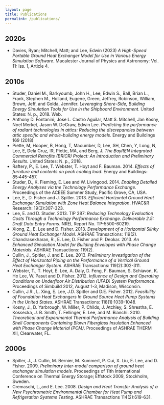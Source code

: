 ```yaml
---
layout: page
title: Publications
permalink: /publications/
---
```


## 2020s
- Davies, Ryan; Mitchell, Matt; and Lee, Edwin (2023) _A High-Speed Portable Ground Heat Exchanger Model for Use in Various Energy Simulation Software_. Macalester Journal of Physics and Astronomy: Vol. 11: Iss. 1, Article 4.

## 2010s
- Studer, Daniel M., Barkyoumb, John H., Lee, Edwin S., Ball, Brian L., Frank, Stephen M., Holland, Eugene, Green, Jeffrey, Robinson, William, Brown, Jeff, and Golda, Jennifer. _Leveraging Shore-Side, Building Energy Simulation Tools for Use in the Shipboard Environment_. United States: N. p., 2018. Web.
- Anthony D. Fontanini, Jose L. Castro Aguilar, Matt S. Mitchell, Jan Kosny, Noel Merket, Jason W. DeGraw, Edwin Lee. _Predicting the performance of radiant technologies in attics: Reducing the discrepancies between attic specific and whole-building energy models_. Energy and Buildings 169 (2018)
- Piette, M, Hooper, B, Hong, T, Macumber, D, Lee, SH, Chen, Y, Long, N, Lee, E, Dela Cruz, IR, Piette, MA, and Berg, J. _The BayREN Integrated Commercial Retrofits (BRICR) Project: An Introduction and Preliminary Results_. United States: N. p., 2018.
- Raftery, P., E. Lee, T. Webster, T. Hoyt and F. Bauman.  2014.  _Effects of furniture and contents on peak cooling load_.  Energy and Buildings: 85:445-457.
- Studer, D., K. Fleming, E. Lee and W. Livingood.  2014.  _Enabling Detailed Energy Analyses via the Technology Performance Exchange_.  Proceedings of the ACEEE Summer Study, Pacific Grove, CA, USA.
- Lee, E., D. Fisher and J. Spitler. 2013. _Efficient Horizontal Ground Heat Exchanger Simulation with Zone Heat Balance Integration_. HVAC&R Research: 19(3):307-323.
- Lee, E. and D. Studer. 2013. TIP 287: _Reducing Technology Evaluation Costs Through a Technology Performance Exchange. Deliverable 2.5: Draft Data Entry Forms_. NREL Report No. TP-5500-60219.
- Xiong, Z., E. Lee and D. Fisher. 2013. _Development of a Horizontal Slinky Ground Heat Exchanger Model_. ASHRAE Transactions: 119(2).
- Chandrasekharan, R., E. Lee, D. Fisher and P. Deokar. 2013. _An Enhanced Simulation Model for Building Envelopes with Phase Change Materials_. ASHRAE Transactions: 119(2).
- Cullin, J., Spitler, J. and E. Lee. 2013. _Preliminary Investigation of the Effect of Horizontal Piping on the Performance of a Vertical Ground Heat Exchanger System_. ASHRAE Transactions: 119(2):302-311.
- Webster, T., T. Hoyt, E. Lee, A. Daly, D. Feng, F. Bauman, S. Schiavon, K. Ho Lee, W. Pasut and D. Fisher. 2012. _Influence of Design and Operating Conditions on Underfloor Air Distribution (UFAD) System Performance_. Proceedings of Simbuild 2012, August 1-3, Madison, Wisconsin.
- Cullin, J.R., L. Xing, E. Lee, J.D. Spitler and D.E. Fisher. 2012. _Feasibility of Foundation Heat Exchangers In Ground Source Heat Pump Systems In the United States_. ASHRAE Transactions: 118(1):1039-1048.
- Kosny, J., D. Yarbrough, W. Miller, P. Childs, J. Atchley, S. Shrestha, E. Kossecka, J. B. Smith, T. Fellinger, E. Lee, and M. Bianchi. 2010. _Theoretical and Experimental Thermal Performance Analysis of Building Shell Components Containing Blown Fiberglass Insulation Enhanced with Phase Change Material (PCM)_. Proceedings of ASHRAE THERM XII, Clearwater, FL.

## 2000s
- Spitler, J., J. Cullin, M. Bernier, M. Kummert, P. Cui, X. Liu, E. Lee, and D. Fisher. 2009. _Preliminary inter-model comparison of ground heat exchanger simulation models_. Proceedings of 11th International Conference on Thermal Energy Storage; Effstock 2009, Stockholm, Sweden.
- Cremaschi, L.,and E. Lee. 2008. _Design and Heat Transfer Analysis of a New Psychrometric Environmental Chamber for Heat Pump and Refrigeration Systems Testing_. ASHRAE Transactions 114(2):619-631.

